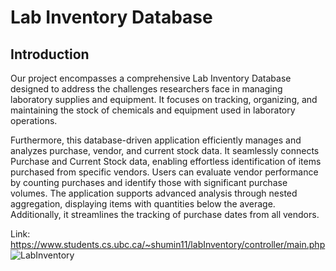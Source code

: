 # Lab Inventory Database

## Introduction

Our project encompasses a comprehensive Lab Inventory Database designed to address the challenges researchers face in managing laboratory supplies and equipment. It focuses on tracking, organizing, and maintaining the stock of chemicals and equipment used in laboratory operations.

Furthermore, this database-driven application efficiently manages and analyzes purchase, vendor, and current stock data. It seamlessly connects Purchase and Current Stock data, enabling effortless identification of items purchased from specific vendors. Users can evaluate vendor performance by counting purchases and identify those with significant purchase volumes. The application supports advanced analysis through nested aggregation, displaying items with quantities below the average. Additionally, it streamlines the tracking of purchase dates from all vendors.

Link: https://www.students.cs.ubc.ca/~shumin11/labInventory/controller/main.php
![LabInventory](https://media.github.students.cs.ubc.ca/user/18573/files/a1818ce8-1359-41fb-8475-3de04806b6a9)
